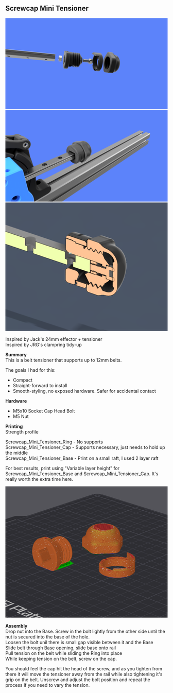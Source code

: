 ## Screwcap Mini Tensioner

 ![](images/Screwcap_Mini_Tensioner_RC1_Exploded.png)
  ![](images/Screwcap_Mini_Tensioner_RC1_Alt.png)
  ![](images/Screwcap_Mini_Tensioner_RC1_Cutaway.png)

Inspired by Jack's 24mm effector + tensioner  
Inspired by JRG's clampring tidy-up

**Summary**  
This is a belt tensioner that supports up to 12mm belts.  

The goals I had for this:  
- Compact
- Straight-forward to install
- Smooth-styling, no exposed hardware. Safer for accidental contact 

**Hardware**  
- M5x10 Socket Cap Head Bolt  
- M5 Nut

**Printing**  
Strength profile

Screwcap_Mini_Tensioner_Ring - No supports  
Screwcap_Mini_Tensioner_Cap - Supports necessary, just needs to hold up the middle  
Screwcap_Mini_Tensioner_Base - Print on a small raft, I used 2 layer raft


For best results, print using "Variable layer height" for Screwcap_Mini_Tensioner_Base and Screwcap_Mini_Tensioner_Cap. It's really worth the extra time here.

  ![](images/Screwcap_Mini_Tensioner_RC1_Print.png)

**Assembly**  
Drop nut into the Base. Screw in the bolt lightly from the other side until the nut is secured into the base of the hole.  
Loosen the bolt unil there is small gap visible between it and the Base  
Slide belt through Base opening, slide base onto rail  
Pull tension on the belt while sliding the Ring into place  
While keeping tension on the belt, screw on the cap.

You should feel the cap hit the head of the screw, and as you tighten from there it will move the tensioner away from the rail while also tightening it's grip on the belt. Unscrew and adjust the bolt position and repeat the process if you need to vary the tension.